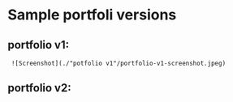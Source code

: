 # Sample portfoli versions

## portfolio v1:
     ![Screenshot](./"potfolio v1"/portfolio-v1-screenshot.jpeg)
## portfolio v2: 
